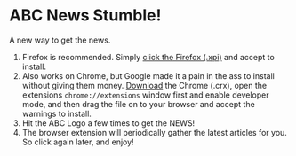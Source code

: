 # ABC News Stumble!
A new way to get the news.

1. Firefox is recommended. Simply [click the Firefox (.xpi)](https://github.com/phocks/abc-stumble/releases/download/1.0.1/abc_stumble-1.0.1-an+fx.xpi) and accept to install.
2. Also works on Chrome, but Google made it a pain in the ass to install without giving them money. [Download](https://github.com/phocks/abc-stumble/releases) the Chrome (.crx), open the extensions `chrome://extensions` window first and enable developer mode, and then drag the file on to your browser and accept the warnings to install.
3. Hit the ABC Logo a few times to get the NEWS!
4. The browser extension will periodically gather the latest articles for you. So click again later, and enjoy!
